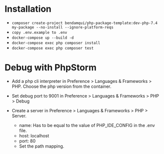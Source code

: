 # Installation

* `composer create-project bendamqui/php-package-template:dev-php-7.4  my-package --no-install --ignore-platform-reqs`
* `copy .env.example to .env`
* `docker-compose up --build -d`
* `docker-compose exec php composer install`
* `docker-compose exec php composer test`

# Debug with PhpStorm

* Add a php cli interpreter in Preference > Languages & Frameworks > PHP. Choose the
php version from the container.

* Set debug port to 9001 in Preference > Languages & Frameworks > PHP > Debug

* Create a server in Preference > Languages & Frameworks > PHP > Server.
    * name: Has to be equal to the value of PHP_IDE_CONFIG in the .env file.
    * host: localhost
    * port: 80
    * Set the path mapping.

    



